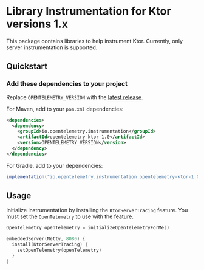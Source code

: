 # Library Instrumentation for Ktor versions 1.x

This package contains libraries to help instrument Ktor. Currently, only server instrumentation is supported.

## Quickstart

### Add these dependencies to your project

Replace `OPENTELEMETRY_VERSION` with the [latest
release](https://search.maven.org/search?q=g:io.opentelemetry.instrumentation%20AND%20a:opentelemetry-ktor-1.0).

For Maven, add to your `pom.xml` dependencies:

```xml
<dependencies>
  <dependency>
    <groupId>io.opentelemetry.instrumentation</groupId>
    <artifactId>opentelemetry-ktor-1.0</artifactId>
    <version>OPENTELEMETRY_VERSION</version>
  </dependency>
</dependencies>
```

For Gradle, add to your dependencies:

```groovy
implementation("io.opentelemetry.instrumentation:opentelemetry-ktor-1.0:OPENTELEMETRY_VERSION")
```

## Usage

Initialize instrumentation by installing the `KtorServerTracing` feature. You must set the `OpenTelemetry` to use with
the feature.

```kotlin
OpenTelemetry openTelemetry = initializeOpenTelemetryForMe()

embeddedServer(Netty, 8080) {
  install(KtorServerTracing) {
    setOpenTelemetry(openTelemetry)
  }
}
```
